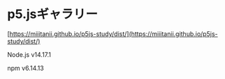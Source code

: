 # p5.jsギャラリー
[https://miiitanii.github.io/p5js-study/dist/](https://miiitanii.github.io/p5js-study/dist/)

Node.js v14.17.1

npm v6.14.13